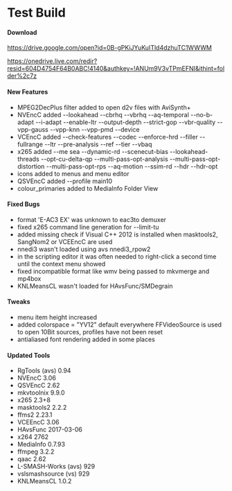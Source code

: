 # Test Build

#### Download

https://drive.google.com/open?id=0B-gPKiJYuKuITld4dzhuTC1WWWM

https://onedrive.live.com/redir?resid=604D4754F64B0ABC!4140&authkey=!ANUm9V3vTPmEFNI&ithint=folder%2c7z

#### New Features

- MPEG2DecPlus filter added to open d2v files with AviSynth+
- NVEncC added --lookahead --cbrhq --vbrhq --aq-temporal --no-b-adapt --i-adapt --enable-ltr --output-depth --strict-gop --vbr-quality --vpp-gauss --vpp-knn --vpp-pmd --device
- VCEncC added --check-features --codec --enforce-hrd --filler --fullrange --ltr --pre-analysis --ref --tier --vbaq
- x265 added --me sea --dynamic-rd --scenecut-bias --lookahead-threads --opt-cu-delta-qp --multi-pass-opt-analysis --multi-pass-opt-distortion --multi-pass-opt-rps --aq-motion --ssim-rd --hdr --hdr-opt
- icons added to menus and menu editor
- QSVEncC added --profile main10
- colour_primaries added to MediaInfo Folder View

#### Fixed Bugs

- format 'E-AC3 EX' was unknown to eac3to demuxer
- fixed x265 command line generation for --limit-tu
- added missing check if Visual C++ 2012 is installed when masktools2, SangNom2 or VCEEncC are used
- nnedi3 wasn't loaded using avs nnedi3_rpow2
- in the scripting editor it was often needed to right-click a second time until the context menu showed
- fixed incompatible format like wmv being passed to mkvmerge and mp4box
- KNLMeansCL wasn't loaded for HAvsFunc/SMDegrain 

#### Tweaks

- menu item height increased
- added colorspace = "YV12" default everywhere FFVideoSource is used to open 10Bit sources, profiles have not been reset
- antialiased font rendering added in some places

#### Updated Tools

- RgTools (avs) 0.94
- NVEncC 3.06
- QSVEncC 2.62
- mkvtoolnix 9.9.0
- x265 2.3+8
- masktools2 2.2.2
- ffms2 2.23.1
- VCEEncC 3.06
- HAvsFunc 2017-03-06
- x264 2762
- MediaInfo 0.7.93
- ffmpeg 3.2.2
- qaac 2.62
- L-SMASH-Works (avs) 929
- vslsmashsource (vs) 929
- KNLMeansCL 1.0.2